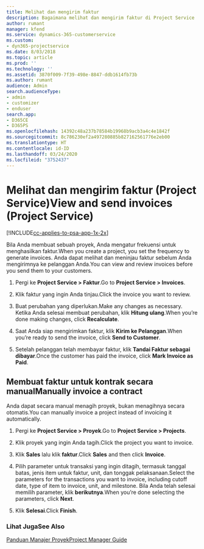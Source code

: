 ```yaml
---
title: Melihat dan mengirim faktur
description: Bagaimana melihat dan mengirim faktur di Project Service
author: rumant
manager: kfend
ms.service: dynamics-365-customerservice
ms.custom:
- dyn365-projectservice
ms.date: 8/03/2018
ms.topic: article
ms.prod: ''
ms.technology: ''
ms.assetid: 3870f009-7f39-498e-8847-ddb1614fb73b
ms.author: rumant
audience: Admin
search.audienceType:
- admin
- customizer
- enduser
search.app:
- D365CE
- D365PS
ms.openlocfilehash: 14392c48a237b78584b19968b9acb3a4c4e1842f
ms.sourcegitcommit: 8c786230ef2a497280885b827162561776e2eb00
ms.translationtype: HT
ms.contentlocale: id-ID
ms.lasthandoff: 03/24/2020
ms.locfileid: "3752437"
---
```

# <a name="view-and-send-invoices-project-service"></a><span data-ttu-id="cdc4a-103">Melihat dan mengirim faktur (Project Service)</span><span class="sxs-lookup"><span data-stu-id="cdc4a-103">View and send invoices (Project Service)</span></span>

[!INCLUDE[cc-applies-to-psa-app-1x-2x](../includes/cc-applies-to-psa-app-1x-2x.md)]

<span data-ttu-id="cdc4a-104">Bila Anda membuat sebuah proyek, Anda mengatur frekuensi untuk menghasilkan faktur.</span><span class="sxs-lookup"><span data-stu-id="cdc4a-104">When you create a project, you set the frequency to generate invoices.</span></span> <span data-ttu-id="cdc4a-105">Anda dapat melihat dan meninjau faktur sebelum Anda mengirimnya ke pelanggan Anda.</span><span class="sxs-lookup"><span data-stu-id="cdc4a-105">You can view and review invoices before you send them to your customers.</span></span>  
  
1.  <span data-ttu-id="cdc4a-106">Pergi ke **Project Service > Faktur**.</span><span class="sxs-lookup"><span data-stu-id="cdc4a-106">Go to **Project Service > Invoices**.</span></span>  
  
2.  <span data-ttu-id="cdc4a-107">Klik faktur yang ingin Anda tinjau.</span><span class="sxs-lookup"><span data-stu-id="cdc4a-107">Click the invoice you want to review.</span></span>  
  
3.  <span data-ttu-id="cdc4a-108">Buat perubahan yang diperlukan.</span><span class="sxs-lookup"><span data-stu-id="cdc4a-108">Make any changes as necessary.</span></span> <span data-ttu-id="cdc4a-109">Ketika Anda selesai membuat perubahan, klik **Hitung ulang**.</span><span class="sxs-lookup"><span data-stu-id="cdc4a-109">When you’re done making changes, click **Recalculate**.</span></span>  
  
4.  <span data-ttu-id="cdc4a-110">Saat Anda siap mengirimkan faktur, klik **Kirim ke Pelanggan**.</span><span class="sxs-lookup"><span data-stu-id="cdc4a-110">When you’re ready to send the invoice, click **Send to Customer**.</span></span>  
  
5.  <span data-ttu-id="cdc4a-111">Setelah pelanggan telah membayar faktur, klik **Tandai Faktur sebagai dibayar**.</span><span class="sxs-lookup"><span data-stu-id="cdc4a-111">Once the customer has paid the invoice, click **Mark Invoice as Paid**.</span></span>  
  
## <a name="manually-invoice-a-contract"></a><span data-ttu-id="cdc4a-112">Membuat faktur untuk kontrak secara manual</span><span class="sxs-lookup"><span data-stu-id="cdc4a-112">Manually invoice a contract</span></span>  
 <span data-ttu-id="cdc4a-113">Anda dapat secara manual menagih proyek, bukan menagihnya secara otomatis.</span><span class="sxs-lookup"><span data-stu-id="cdc4a-113">You can manually invoice a project instead of invoicing it automatically.</span></span>  
  
1.  <span data-ttu-id="cdc4a-114">Pergi ke **Project Service > Proyek**.</span><span class="sxs-lookup"><span data-stu-id="cdc4a-114">Go to **Project Service > Projects**.</span></span>  
  
2.  <span data-ttu-id="cdc4a-115">Klik proyek yang ingin Anda tagih.</span><span class="sxs-lookup"><span data-stu-id="cdc4a-115">Click the project you want to invoice.</span></span>  
  
3.  <span data-ttu-id="cdc4a-116">Klik **Sales** lalu klik **faktur**.</span><span class="sxs-lookup"><span data-stu-id="cdc4a-116">Click **Sales** and then click **Invoice**.</span></span>  
  
4.  <span data-ttu-id="cdc4a-117">Pilih parameter untuk transaksi yang ingin ditagih, termasuk tanggal batas, jenis item untuk faktur, unit, dan tonggak pelaksanaan.</span><span class="sxs-lookup"><span data-stu-id="cdc4a-117">Select the parameters for the transactions you want to invoice, including cutoff date, type of item to invoice, unit, and milestone.</span></span> <span data-ttu-id="cdc4a-118">Bila Anda telah selesai memilih parameter, klik **berikutnya**.</span><span class="sxs-lookup"><span data-stu-id="cdc4a-118">When you’re done selecting the parameters, click **Next**.</span></span>  
  
5.  <span data-ttu-id="cdc4a-119">Klik **Selesai**.</span><span class="sxs-lookup"><span data-stu-id="cdc4a-119">Click **Finish**.</span></span>  
  
### <a name="see-also"></a><span data-ttu-id="cdc4a-120">Lihat Juga</span><span class="sxs-lookup"><span data-stu-id="cdc4a-120">See Also</span></span>  
 [<span data-ttu-id="cdc4a-121">Panduan Manajer Proyek</span><span class="sxs-lookup"><span data-stu-id="cdc4a-121">Project Manager Guide</span></span>](../project-service/project-manager-guide.md)
